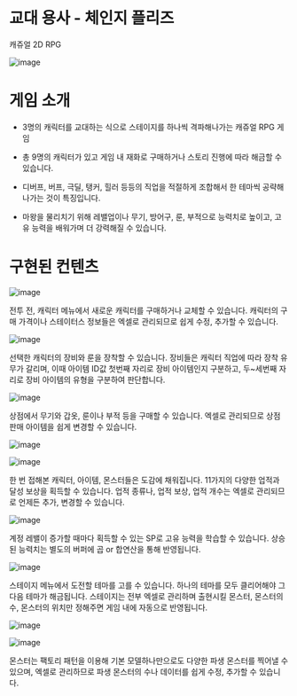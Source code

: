 # 교대 용사 - 체인지 플리즈
캐쥬얼 2D RPG


![image](https://user-images.githubusercontent.com/67626785/110730686-3b68da80-8264-11eb-88f4-6d91bc2e7f16.png)

# 게임 소개 <br>

- 3명의 캐릭터를 교대하는 식으로 스테이지를 하나씩 격파해나가는 캐쥬얼 RPG 게임

- 총 9명의 캐릭터가 있고 게임 내 재화로 구매하거나 스토리 진행에 따라 해금할 수 있습니다.

- 디버프, 버프, 극딜, 탱커, 힐러 등등의 직업을 적절하게 조합해서 한 테마씩 공략해 나가는 것이 특징입니다.

- 마왕을 물리치기 위해 레밸업이나 무기, 방어구, 룬, 부적으로 능력치로 높이고, 고유 능력을 배워가며 더 강력해질 수 있습니다. 



# 구현된 컨텐츠 <br>

![image](https://user-images.githubusercontent.com/67626785/110735042-58a1a700-826c-11eb-959a-5f67aa021b8e.png)

전투 전, 캐릭터 메뉴에서 새로운 캐릭터를 구매하거나 교체할 수 있습니다.
캐릭터의 구매 가격이나 스테이터스 정보들은 엑셀로 관리되므로 쉽게 수정, 추가할 수 있습니다.


![image](https://user-images.githubusercontent.com/67626785/110735165-90a8ea00-826c-11eb-9270-82fe90dd439e.png)

선택한 캐릭터의 장비와 룬을 장착할 수 있습니다. 장비들은 캐릭터 직업에 따라 장착 유무가 갈리며, 
이때 아이템 ID값 첫번째 자리로 장비 아이템인지 구분하고, 두~세번째 자리로 장비 아이템의 유형을 구분하여 판단합니다.


![image](https://user-images.githubusercontent.com/67626785/110735260-ce0d7780-826c-11eb-92ca-ade8d99fafa4.png)

상점에서 무기와 갑옷, 룬이나 부적 등을 구매할 수 있습니다. 엑셀로 관리되므로 상점 판매 아이템을 쉽게 변경할 수 있습니다.


![image](https://user-images.githubusercontent.com/67626785/110735334-f39a8100-826c-11eb-9279-3c99fbefa333.png)

![image](https://user-images.githubusercontent.com/67626785/110735345-fa28f880-826c-11eb-948f-b6b479a2d7be.png)

한 번 접해본 캐릭터, 아이템, 몬스터들은 도감에 채워집니다. 11가지의 다양한 업적과 달성 보상을 획득할 수 있습니다.
업적 종류나, 업적 보상, 업적 개수는 엑셀로 관리되므로 언제든 추가, 변경할 수 있습니다.

![image](https://user-images.githubusercontent.com/67626785/110735538-5429be00-826d-11eb-9dad-e664a7f628fe.png)

계정 레밸이 증가할 때마다 획득할 수 있는 SP로 고유 능력을 학습할 수 있습니다.
상승된 능력치는 별도의 버퍼에 곱 or 합연산을 통해 반영됩니다.


![image](https://user-images.githubusercontent.com/67626785/110735615-7de2e500-826d-11eb-8844-ff4dc57559a0.png)

스테이지 메뉴에서 도전할 테마를 고를 수 있습니다. 하나의 테마를 모두 클리어해야 그 다음 테마가 해금됩니다.
스테이지는 전부 엑셀로 관리하며 출현시킬 몬스터, 몬스터의 수, 몬스터의 위치만 정해주면 게임 내에 자동으로 반영됩니다.


![image](https://user-images.githubusercontent.com/67626785/110735735-b682be80-826d-11eb-973c-50ef0a349651.png)

![image](https://user-images.githubusercontent.com/67626785/110735796-cf8b6f80-826d-11eb-9cf0-96403efa2e8c.png)

몬스터는 팩토리 패턴을 이용해 기본 모델하나만으로도 다양한 파생 몬스터를 찍어낼 수 있으며, 
엑셀로 관리하므로 파생 몬스터의 수나 데이터를 쉽게 수정, 추가할 수 있습니다.
